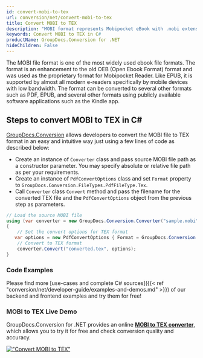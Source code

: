 ```yaml
---
id: convert-mobi-to-tex
url: conversion/net/convert-mobi-to-tex
title: Convert MOBI to TEX
description: "MOBI format represents Mobipocket eBook with .mobi extension. Learn how to convert MOBI to TEX file programmatically in C# language using GroupDocs.Conversion for .NET library."
keywords: Convert MOBI to TEX in C#
productName: GroupDocs.Conversion for .NET
hideChildren: False
---
```


The MOBI file format is one of the most widely used ebook file formats. The format is an enhancement to the old OEB (Open Ebook Format) format and was used as the proprietary format for Mobipocket Reader. Like EPUB, it is supported by almost all modern e-readers specifically by mobile devices with low bandwidth. The format can be converted to several other formats such as PDF, EPUB, and several other formats using publicly available software applications such as the Kindle app.

## Steps to convert MOBI to TEX in C#

[GroupDocs.Conversion](https://products.groupdocs.com/conversion/net) allows developers to convert the MOBI file to TEX format in an easy and intuitive way just using a few lines of code as described below:

* Create an instance of `Converter` class and pass source MOBI file path as a constructor parameter. You may specify absolute or relative file path as per your requirements. 
* Create an instance of `PdfConvertOptions` class and set `Format` property to `GroupDocs.Conversion.FileTypes.PdfFileType.Tex`.
* Call `Converter` class `Convert` method and pass the filename for the converted TEX file and the `PdfConvertOptions` object from the previous step as parameters.

```csharp
// Load the source MOBI file
using (var converter = new GroupDocs.Conversion.Converter("sample.mobi"))
{
    // Set the convert options for TEX format
   var options = new PdfConvertOptions { Format = GroupDocs.Conversion.FileTypes.PdfFileType.Tex };
    // Convert to TEX format
    converter.Convert("converted.tex", options);
}
```

### Code Examples

Please find more [use-cases and complete C# sources]({{< ref "conversion/net/developer-guide/examples-and-demos.md" >}}) of our backend and frontend examples and try them for free!

### MOBI to TEX Live Demo

GroupDocs.Conversion for .NET provides an online [**MOBI to TEX converter**](https://products.groupdocs.app/conversion/mobi-to-tex), which allows you to try it for free and check conversion quality and accuracy.

[!["Convert MOBI to TEX"](conversion/net/images/convert-to-tex/convert-mobi-to-tex.png)](https://products.groupdocs.app/conversion/mobi-to-tex)